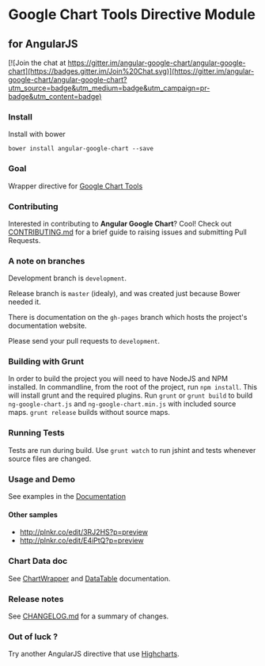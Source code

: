 Google Chart Tools Directive Module
============================
for AngularJS
-------------
[![Join the chat at https://gitter.im/angular-google-chart/angular-google-chart](https://badges.gitter.im/Join%20Chat.svg)](https://gitter.im/angular-google-chart/angular-google-chart?utm_source=badge&utm_medium=badge&utm_campaign=pr-badge&utm_content=badge)

### Install

Install with bower

`bower install angular-google-chart --save`


### Goal

Wrapper directive for [Google Chart Tools](https://developers.google.com/chart/)

### Contributing

Interested in contributing to **Angular Google Chart**? Cool! Check out [CONTRIBUTING.md](./CONTRIBUTING.md) for a brief guide to raising issues and submitting Pull Requests.

### A note on branches

Development branch is `development`.

Release branch is `master` (idealy), and was created just because Bower needed it.

There is documentation on the `gh-pages` branch which hosts the project's documentation website.

Please send your pull requests to `development`.

### Building with Grunt

In order to build the project you will need to have NodeJS and NPM installed.
In commandline, from the root of the project, run `npm install`. This will install
grunt and the required plugins.  Run `grunt` or `grunt build` to build `ng-google-chart.js` and
`ng-google-chart.min.js` with included source maps. `grunt release` builds without
source maps.

### Running Tests

Tests are run during build. Use `grunt watch` to run jshint and tests whenever
source files are changed.

### Usage and Demo

See examples in the [Documentation](http://angular-google-chart.github.io/angular-google-chart/docs/latest/examples/)

#### Other samples

* http://plnkr.co/edit/3RJ2HS?p=preview
* http://plnkr.co/edit/E4iPtQ?p=preview

### Chart Data doc

See [ChartWrapper](https://developers.google.com/chart/interactive/docs/reference#chartwrapperobject) and [DataTable](https://developers.google.com/chart/interactive/docs/reference#datatable-class) documentation.

### Release notes

See [CHANGELOG.md](./CHANGELOG.md) for a summary of changes.

### Out of luck ?

Try another AngularJS directive that use [Highcharts](https://github.com/pablojim/highcharts-ng).
